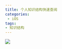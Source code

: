 ```yaml
---
title: 个人知识结构快速查阅
categories:   
 - iOS
tags: 
- 知识结构
---
```


![](/uploads/images/PERSONAL_IMAGE.png)